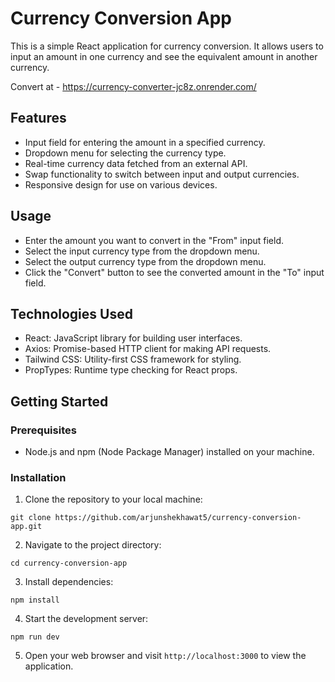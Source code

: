 # Currency Conversion App

This is a simple React application for currency conversion. It allows users to input an amount in one currency and see the equivalent amount in another currency.

Convert at - https://currency-converter-jc8z.onrender.com/

## Features

- Input field for entering the amount in a specified currency.
- Dropdown menu for selecting the currency type.
- Real-time currency data fetched from an external API.
- Swap functionality to switch between input and output currencies.
- Responsive design for use on various devices.

## Usage

- Enter the amount you want to convert in the "From" input field.
- Select the input currency type from the dropdown menu.
- Select the output currency type from the dropdown menu.
- Click the "Convert" button to see the converted amount in   the "To" input field.

## Technologies Used

- React: JavaScript library for building user interfaces.
- Axios: Promise-based HTTP client for making API requests.
- Tailwind CSS: Utility-first CSS framework for styling.
- PropTypes: Runtime type checking for React props.

## Getting Started

### Prerequisites

- Node.js and npm (Node Package Manager) installed on your machine.

### Installation

1. Clone the repository to your local machine:

```
git clone https://github.com/arjunshekhawat5/currency-conversion-app.git
```

2. Navigate to the project directory:

```
cd currency-conversion-app
```

3. Install dependencies:

```
npm install
```

4. Start the development server:

```
npm run dev
```

5. Open your web browser and visit `http://localhost:3000` to view the application.
